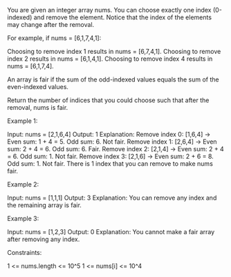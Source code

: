 You are given an integer array nums. You can choose exactly one index
(0-indexed) and remove the element. Notice that the index of the elements may
change after the removal.

For example, if nums = [6,1,7,4,1]:


Choosing to remove index 1 results in nums = [6,7,4,1].
Choosing to remove index 2 results in nums = [6,1,4,1].
Choosing to remove index 4 results in nums = [6,1,7,4].


An array is fair if the sum of the odd-indexed values equals the sum of the
even-indexed values.

Return the number of indices that you could choose such that after the
removal, nums is fair. 


Example 1:


Input: nums = [2,1,6,4]
Output: 1
Explanation:
Remove index 0: [1,6,4] -> Even sum: 1 + 4 = 5. Odd sum: 6. Not fair.
Remove index 1: [2,6,4] -> Even sum: 2 + 4 = 6. Odd sum: 6. Fair.
Remove index 2: [2,1,4] -> Even sum: 2 + 4 = 6. Odd sum: 1. Not fair.
Remove index 3: [2,1,6] -> Even sum: 2 + 6 = 8. Odd sum: 1. Not fair.
There is 1 index that you can remove to make nums fair.


Example 2:


Input: nums = [1,1,1]
Output: 3
Explanation: You can remove any index and the remaining array is fair.


Example 3:


Input: nums = [1,2,3]
Output: 0
Explanation: You cannot make a fair array after removing any index.



Constraints:


1 <= nums.length <= 10^5
1 <= nums[i] <= 10^4




